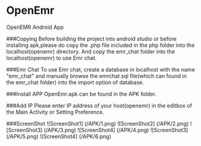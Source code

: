 # OpenEmr
OpenEMR Android App

###Copying
Before building the project into android studio or before installing apk,please do copy the .php file included in the php folder into the localhost(openemr) directory.
And copy the emr_chat folder into the localhost(openemr) to use Emr chat.

###Emr Chat
To use Emr chat, create a database in localhost with the name "emr_chat" and manually browse the emrchat.sql file(which can found in the emr_chat folder) into the import option of database.

###Install APP
OpenEmr.apk can be found in the APK folder.

###Add IP
Please enter IP address of your host(openemr) in the editbox of the Main Activity or Setting Preference.

###ScreenShot
![ScreenShot1] (/APK/1.png)
![ScreenShot2] (/APK/2.png)
![ScreenShot3] (/APK/3.png)
![ScreenShot4] (/APK/4.png)
![ScreenShot3] (/APK/5.png)
![ScreenShot4] (/APK/6.png)


